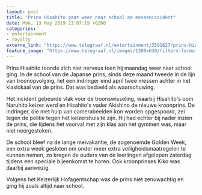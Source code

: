 ```yaml
---
layout: post
title: "Prins Hisahito gaat weer naar school na messenincident"
date: Mon, 13 May 2019 23:07:19 +0200
categories: 
- entertainment 
- royalty 
externe_link: "https://www.telegraaf.nl/entertainment/3581627/prins-hisahito-gaat-weer-naar-school-na-messenincident"
feature_image: "https://www.telegraaf.nl/images/1200x630/filters:format(jpeg):quality(80)/cdn-kiosk-api.telegraaf.nl/21ad8866-75c3-11e9-b1c7-02d2fb1aa1d7.jpg"
---
```


<p class="intro">Prins Hisahito toonde zich niet nerveus toen hij maandag weer naar school ging. In de school van de Japanse prins, sinds deze maand tweede in de lijn van troonopvolging, liet een indringer eind april twee messen achter in het klaslokaal van de prins. Dat was bedoeld als waarschuwing.</p> <p>Het incident gebeurde vlak voor de troonswisseling, waarbij Hisahito's oom Naruhito keizer werd en Hisahito's vader Akishino de nieuwe kroonprins. De indringer, die met hulp van camerabeelden kon worden opgespoord, zei tegen de politie tegen het keizershuis te zijn. Hij had echter bij nader inzien de prins, die tijdens het voorval met zijn klas aan het gymmen was, maar niet neergestoken.</p><p>De school bleef na de lange meivakantie, de zogenoemde Golden Week, een extra week gesloten om onder meer extra veiligheidsmaatregelen te kunnen nemen, zo kregen de ouders van de leerlingen afgelopen zaterdag tijdens een speciale bijeenkomst te horen. Ook kroonprinses Kiko was daarbij aanwezig.</p><p>Volgens het Keizerlijk Hofagentschap was de prins niet zenuwachtig en ging hij zoals altijd naar school.</p>
